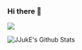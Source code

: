 ### Hi there 👋

<!--
**JJukE/JJukE** is a ✨ _special_ ✨ repository because its `README.md` (this file) appears on your GitHub profile.

Here are some ideas to get you started:

- 🔭 I’m currently working on ...
- 🌱 I’m currently learning ...
- 👯 I’m looking to collaborate on ...
- 🤔 I’m looking for help with ...
- 💬 Ask me about ...
- 📫 How to reach me: ...
- 😄 Pronouns: ...
- ⚡ Fun fact: ...
-->

<a href="https://jjuke-brain.tistory.com/" target="_blank"><img src="https://img.shields.io/badge/BLOG-7fffd4?style=flat-square&logo=Tistory&logoColor=000000"/></a>

![JJukE's Github Stats](https://github-readme-stats.vercel.app/api?username=JJukE&show_icons=true&theme=radical)

